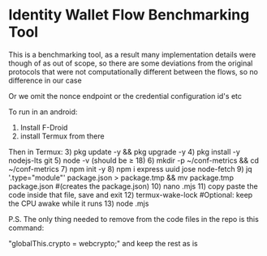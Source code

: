# Identity Wallet Flow Benchmarking Tool


This is a benchmarking tool, as a result many implementation details were though of as out of scope, so there are some deviations from the original protocols that were not computationally different between the flows, so no difference in our case

Or we omit the nonce endpoint or the credential configuration id's etc

To run in an android:

1) Install F-Droid
2) install Termux from there 

Then in Termux:
3) pkg update -y && pkg upgrade -y
4) pkg install -y nodejs-lts git
5) node -v    (should be ≥ 18)
6) mkdir -p ~/conf-metrics && cd ~/conf-metrics
7) npm init -y
8) npm i express uuid jose node-fetch
9) jq '.type="module"' package.json > package.tmp && mv package.tmp package.json #(creates the package.json)
10) nano <name of file>.mjs
11) copy paste the code inside that file, save and exit
12) termux-wake-lock  #Optional: keep the CPU awake while it runs
13) node <name of file>.mjs

P.S. The only thing needed to remove from the code files in the repo is this command:

"globalThis.crypto = webcrypto;" and keep the rest as is

